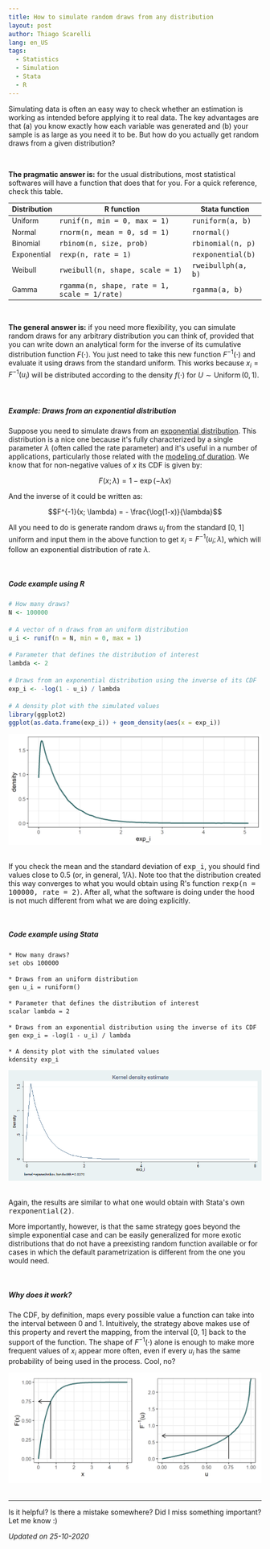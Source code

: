 ```yaml
---
title: How to simulate random draws from any distribution
layout: post
author: Thiago Scarelli
lang: en_US
tags:
  - Statistics
  - Simulation
  - Stata
  - R
---
```


Simulating data is often an easy way to check whether an estimation is working as intended before applying it to real data. The key advantages are that (a) you know exactly how each variable was generated and (b) your sample is as large as you need it to be. But how do you actually get random draws from a given distribution?

<!--more-->
<br>

**The pragmatic answer is:** for the usual distributions, most statistical softwares will have a function that does that for you. For a quick reference, check this table.

<table class="table table-sm">
  <thead class="thead-light">
  <tr>
    <th scope="col">Distribution</th>
    <th scope="col">R function</th>
    <th scope="col">Stata function</th>
  </tr>
  </thead>
  <tbody>
  <tr>
    <td scope="row">Uniform</td>
    <td><samp><samp>runif(n, min = 0, max = 1)</samp></samp></td>
    <td><samp>runiform(a, b)</samp></td>
  </tr>
  <tr>
    <td scope="row">Normal</td>
    <td><samp>rnorm(n, mean = 0, sd = 1)</samp></td>
    <td><samp>rnormal()</samp></td>
  </tr>
  <tr>
    <td scope="row">Binomial</td>
    <td><samp>rbinom(n, size, prob)</samp></td>
    <td><samp>rbinomial(n, p)</samp></td>
  </tr>
  <tr>
    <td scope="row">Exponential</td>
    <td><samp>rexp(n, rate = 1)</samp></td>
    <td><samp>rexponential(b)</samp></td>
  </tr>
  <tr>
    <td scope="row">Weibull</td>
    <td><samp>rweibull(n, shape, scale = 1)</samp></td>
    <td><samp>rweibullph(a, b)</samp></td>
  </tr>
  <tr>
    <td scope="row">Gamma</td>
    <td><samp>rgamma(n, shape, rate = 1, scale = 1/rate)</samp></td>
    <td><samp>rgamma(a, b)</samp></td>
  </tr>
</tbody>
</table>

<br>

**The general answer is:** if you need more flexibility, you can simulate random draws for any arbitrary distribution you can think of, provided that you can write down an analytical form for the inverse of its cumulative distribution function $F(\cdot)$. You just need to take this new function $F^{-1}(\cdot)$ and evaluate it using draws from the standard uniform. This works because $x_i = F^{-1}(u_i)$ will be distributed according to the density $f(\cdot)$ for $U \sim \text{Uniform} \, \mathrm{(0, 1)}$.

<br>

##### Example: Draws from an exponential distribution

Suppose you need to simulate draws from an [exponential distribution](https://en.wikipedia.org/wiki/Exponential_distribution). This distribution is a nice one because it's fully characterized by a single parameter $\lambda$ (often called the rate parameter) and it's useful in a number of applications, particularly those related with the [modeling of duration](https://en.wikipedia.org/wiki/Survival_analysis). We know that for non-negative values of $x$ its CDF is given by:

$$ F(x; \lambda) = 1 - \exp(-\lambda x)$$

And the inverse of it could be written as:

$$F^{-1}(x; \lambda) = - \frac{\log(1-x)}{\lambda}$$

All you need to do is generate random draws $u_i$ from the standard [0, 1] uniform and input them in the above function to get $x_i = F^{-1}(u_i; \lambda)$, which will follow an exponential distribution of rate $\lambda$.

<br>

##### Code example using R

``` r
# How many draws?
N <- 100000

# A vector of n draws from an uniform distribution
u_i <- runif(n = N, min = 0, max = 1)

# Parameter that defines the distribution of interest
lambda <- 2

# Draws from an exponential distribution using the inverse of its CDF
exp_i <- -log(1 - u_i) / lambda

# A density plot with the simulated values
library(ggplot2)
ggplot(as.data.frame(exp_i)) + geom_density(aes(x = exp_i))
```

<div class = "text-center">
<img src = "../exhibits/simulation_exponential_R.png" class = "img-fluid">
</div>

<br>

If you check the mean and the standard deviation of <kbd>exp_i</kbd>, you should find values close to 0.5 (or, in general, $1/\lambda$). Note too that the distribution created this way converges to what you would obtain using R's function <kbd>rexp(n = 100000, rate = 2)</kbd>. After all, what the software is doing under the hood is not much different from what we are doing explicitly.

<br>

##### Code example using Stata

```
* How many draws?
set obs 100000

* Draws from an uniform distribution
gen u_i = runiform()

* Parameter that defines the distribution of interest
scalar lambda = 2

* Draws from an exponential distribution using the inverse of its CDF
gen exp_i = -log(1 - u_i) / lambda

* A density plot with the simulated values
kdensity exp_i
```

<div class = "text-center">
<img src = "../exhibits/simulation_exponential_stata.png" class = "img-fluid">
</div>
<br>

Again, the results are similar to what one would obtain with Stata's own <kbd>rexponential(2)</kbd>.

More importantly, however, is that the same strategy goes beyond the simple exponential case and can be easily generalized for more exotic distributions that do not have a preexisting random function available or for cases in which the default parametrization is different from the one you would need.

<br>

##### Why does it work?

The CDF, by definition, maps every possible value a function can take into the interval between 0 and 1. Intuitively, the strategy above makes use of this property and revert the mapping, from the interval [0, 1] back to the support of the function. The shape of $F^{-1}(\cdot)$ alone is enough to make more frequent values of $x_i$ appear more often, even if every $u_i$ has the same probability of being used in the process. Cool, no?

<div class = "text-center">
<img src = "../exhibits/simulation_why.png" class = "img-fluid">
</div>

<br>
<hr>

Is it helpful? Is there a mistake somewhere? Did I miss something important? Let me know :)

*Updated on 25-10-2020*
